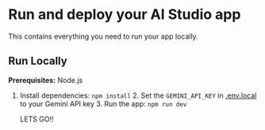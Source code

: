 # Run and deploy your AI Studio app

This contains everything you need to run your app locally.

## Run Locally

**Prerequisites:** Node.js

1. Install dependencies:
   `npm install`
   2. Set the `GEMINI_API_KEY` in [.env.local](.env.local) to your Gemini API key
   3. Run the app:
      `npm run dev`

      LETS GO!!

